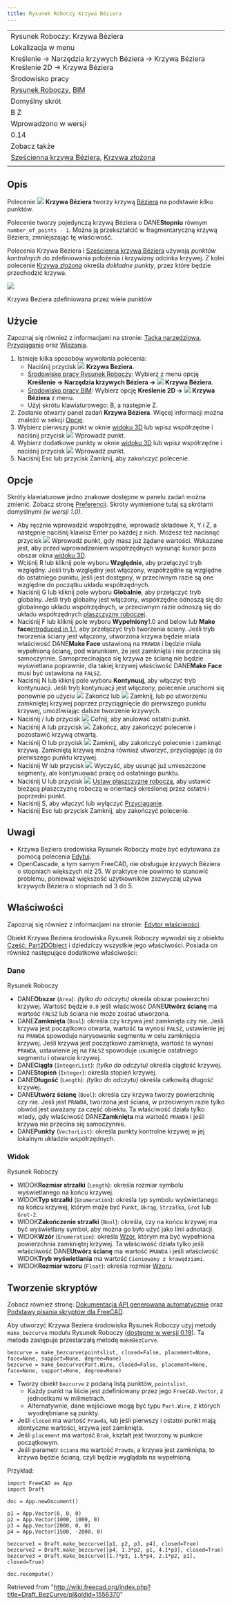 ```yaml
---
title: Rysunek Roboczy Krzywa Béziera
---
```

|  |
| --- |
| Rysunek Roboczy: Krzywa Béziera |
| Lokalizacja w menu |
| Kreślenie → Narzędzia krzywych Béziera → Krzywa Béziera Kreślenie 2D → Krzywa Béziera |
| Środowisko pracy |
| [Rysunek Roboczy](/Draft_Workbench/pl "Draft Workbench/pl"), [BIM](/BIM_Workbench/pl "BIM Workbench/pl") |
| Domyślny skrót |
| B Z |
| Wprowadzono w wersji |
| 0.14 |
| Zobacz także |
| [Sześcienna krzywa Béziera](/Draft_CubicBezCurve/pl "Draft CubicBezCurve/pl"), [Krzywa złożona](/Draft_BSpline/pl "Draft BSpline/pl") |
|  |

## Opis

Polecenie ![](/images/Draft_BezCurve.svg) **Krzywa Béziera** tworzy krzywą [Béziera](http://en.wikipedia.org/wiki/Bezier_curve) na podstawie kilku punktów.

Polecenie tworzy pojedynczą krzywą Béziera o DANE**Stopniu** równym `number_of_points - 1`. Można ją przekształcić w fragmentaryczną krzywą Béziera, zmniejszając tę właściwość.

Polecenia Krzywa Béziera i [Sześcienna krzywa Béziera](/Draft_CubicBezCurve/pl "Draft CubicBezCurve/pl") używają *punktów kontrolnych* do zdefiniowania położenia i krzywizny odcinka krzywej. Z kolei polecenie [Krzywa złożona](/Draft_BSpline/pl "Draft BSpline/pl") określa *dokładne punkty*, przez które będzie przechodzić krzywa.

![](/images/Draft_BezCurve_Example.png)

Krzywa Beziera zdefiniowana przez wiele punktów

## Użycie

Zapoznaj się również z informacjami na stronie: [Tacka narzędziowa](/Draft_Tray/pl "Draft Tray/pl"), [Przyciąganie](/Draft_Snap/pl "Draft Snap/pl") oraz [Wiązania](/Draft_Constrain/pl "Draft Constrain/pl").

1. Istnieje kilka sposobów wywołania polecenia:
   * Naciśnij przycisk ![](/images/Draft_BezCurve.svg) **Krzywa Beziera**.
   * [Środowisko pracy Rysunek Roboczy](/Draft_Workbench/pl "Draft Workbench/pl"): Wybierz z menu opcję **Kreślenie → Narzędzia krzywych Béziera → ![](/images/Draft_BezCurve.svg) Krzywa Béziera**.
   * [Środowisko pracy BIM](/BIM_Workbench/pl "BIM Workbench/pl"): Wybierz opcję **Kreślenie 2D → ![](/images/Draft_BezCurve.svg) Krzywa Béziera** z menu.
   * Użyj skrótu klawiaturowego: B, a następnie Z.
2. Zostanie otwarty panel zadań **Krzywa Béziera**. Więcej informacji można znaleźć w sekcji [Opcje](#Opcje).
3. Wybierz pierwszy punkt w oknie [widoku 3D](/3D_view/pl "3D view/pl") lub wpisz współrzędne i naciśnij przycisk ![](/images/Draft_AddPoint.svg) Wprowadź punkt.
4. Wybierz dodatkowe punkty w oknie [widoku 3D](/3D_view/pl "3D view/pl") lub wpisz współrzędne i naciśnij przycisk ![](/images/Draft_AddPoint.svg) Wprowadź punkt.
5. Naciśnij Esc lub przycisk Zamknij, aby zakończyć polecenie.

## Opcje

Skróty klawiaturowe jedno znakowe dostępne w panelu zadań można zmienić. Zobacz stronę [Preferencji](/Draft_Preferences/pl "Draft Preferences/pl"). Skróty wymienione tutaj są skrótami domyślnymi *(w wersji 1.0)*.

* Aby ręcznie wprowadzić współrzędne, wprowadź składowe X, Y i Z, a następnie naciśnij klawisz Enter po każdej z nich. Możesz też nacisnąć przycisk ![](/images/Draft_AddPoint.svg) Wprowadź punkt, gdy masz już żądane wartości. Wskazane jest, aby przed wprowadzeniem współrzędnych wysunąć kursor poza obszar okna [widoku 3D](/3D_view/pl "3D view/pl").
* Wciśnij R lub kliknij pole wyboru **Względnie**, aby przełączyć tryb względny. Jeśli tryb względny jest włączony, współrzędne są względne do ostatniego punktu, jeśli jest dostępny, w przeciwnym razie są one względne do początku układu współrzędnych.
* Naciśnij G lub kliknij pole wyboru **Globalnie**, aby przełączyć tryb globalny. Jeśli tryb globalny jest włączony, współrzędne odnoszą się do globalnego układu współrzędnych, w przeciwnym razie odnoszą się do układu współrzędnych [płaszczyzny roboczej](/Draft_SelectPlane/pl "Draft SelectPlane/pl").
* Naciśnij F lub kliknij pole wyboru **Wypełniony**1.0 and below lub **Make face**[introduced in 1.1](/Release_notes_1.1 "Release notes 1.1"), aby przełączyć tryb tworzenia ściany. Jeśli tryb tworzenia ściany jest włączony, utworzona krzywa będzie miała właściwość DANE**Make Face** ustawioną na `PRAWDA` i będzie miała wypełnioną ścianę, pod warunkiem, że jest zamknięta i nie przecina się samoczynnie. Samoprzecinająca się krzywa ze ścianą nie będzie wyświetlana poprawnie, dla takiej krzywej właściwość DANE**Make Face** musi być ustawiona na `FAŁSZ`.
* Naciśnij N lub kliknij pole wyboru **Kontynuuj**, aby włączyć tryb kontynuacji. Jeśli tryb kontynuacji jest włączony, polecenie uruchomi się ponownie po użyciu ![](/images/Draft_FinishLine.svg) Zakończ lub ![](/images/Draft_CloseLine.svg) Zamknij, lub po utworzeniu zamkniętej krzywej poprzez przyciągnięcie do pierwszego punktu krzywej, umożliwiając dalsze tworzenie krzywych.
* Naciśnij / lub przycisk ![](/images/Draft_UndoLine.svg) Cofnij, aby anulować ostatni punkt.
* Naciśnij A lub przycisk ![](/images/Draft_FinishLine.svg) Zakończ, aby zakończyć polecenie i pozostawić krzywą otwartą.
* Naciśnij O lub przycisk ![](/images/Draft_CloseLine.svg) Zamknij, aby zakończyć polecenie i zamknąć krzywą. Zamkniętą krzywą można również utworzyć, przyciągając ją do pierwszego punktu krzywej.
* Naciśnij W lub przycisk ![](/images/Draft_Wipe.svg) Wyczyść, aby usunąć już umieszczone segmenty, ale kontynuować pracę od ostatniego punktu.
* Naciśnij U lub przycisk ![](/images/Draft_SelectPlane.svg) [Ustaw płaszczyznę roboczą](/Draft_SelectPlane/pl "Draft SelectPlane/pl"), aby ustawić bieżącą płaszczyznę roboczą w orientacji określonej przez ostatni i poprzedni punkt.
* Naciśnij S, aby włączyć lub wyłączyć [Przyciąganie](/Draft_Snap "Draft Snap").
* Naciśnij Esc lub przycisk Zamknij, aby zakończyć polecenie.

## Uwagi

* Krzywa Beziera środowiska Rysunek Roboczy może być edytowana za pomocą polecenia [Edytuj](/Draft_Edit/pl "Draft Edit/pl").
* OpenCascade, a tym samym FreeCAD, nie obsługuje krzywych Béziera o stopniach większych niż 25. W praktyce nie powinno to stanowić problemu, ponieważ większość użytkowników zazwyczaj używa krzywych Béziera o stopniach od 3 do 5.

## Właściwości

Zapoznaj się również z informacjami na stronie: [Edytor właściwości](/Property_editor/pl "Property editor/pl").

Obiekt Krzywa Beziera środowiska Rysunek Roboczy wywodzi się z obiektu [Część: Part2DObject](/Part_Part2DObject/pl "Part Part2DObject/pl") i dziedziczy wszystkie jego właściwości. Posiada on również następujące dodatkowe właściwości:

### Dane

Rysunek Roboczy

* DANE**Obszar** (`Area`): *(tylko do odczytu)* określa obszar powierzchni krzywej. Wartość będzie `0.0` jeśli właściwość DANE**Utwórz ścianę** ma wartość `FAŁSZ` lub ściana nie może zostać utworzona.
* DANE**Zamknięta** (`Bool`): określa czy krzywa jest zamknięta czy nie. Jeśli krzywa jest początkowo otwarta, wartość ta wynosi `FAŁSZ`, ustawienie jej na `PRAWDA` spowoduje narysowanie segmentu w celu zamknięcia krzywej. Jeśli krzywa jest początkowo zamknięta, wartość ta wynosi `PRAWDA`, ustawienie jej na `FAŁSZ` spowoduje usunięcie ostatniego segmentu i otwarcie krzywej.
* DANE**Ciągła** (`IntegerList`): *(tylko do odczytu)* określa ciągłość krzywej.
* DANE**Stopień** (`Integer`): określa stopień krzywej.
* DANE**Długość** (`Length`): *(tylko do odczytu)* określa całkowitą długość krzywej.
* DANE**Utwórz ścianę** (`Bool`): określa czy krzywa tworzy powierzchnię czy nie. Jeśli jest `PRAWDA`, tworzona jest ściana, w przeciwnym razie tylko obwód jest uważany za część obiektu. Ta właściwość działa tylko wtedy, gdy właściwość DANE**Zamknięta** ma wartość `PRAWDA` i jeśli krzywa nie przecina się samoczynnie.
* DANE**Punkty** (`VectorList`): określa punkty kontrolne krzywej w jej lokalnym układzie współrzędnych.

### Widok

Rysunek Roboczy

* WIDOK**Rozmiar strzałki** (`Length`): określa rozmiar symbolu wyświetlanego na końcu krzywej.
* WIDOK**Typ strzałki** (`Enumeration`): określa typ symbolu wyświetlanego na końcu krzywej, którym może być `Punkt`, `Okrąg`, `Strzałka`, `Grot` lub `Grot-2`.
* WIDOK**Zakończenie strzałki** (`Bool`): określa, czy na końcu krzywej ma być wyświetlany symbol, aby można go było użyć jako linii adnotacji.
* WIDOK**Wzór** (`Enumeration`): określa [Wzór](/Draft_Pattern/pl "Draft Pattern/pl"), którym ma być wypełniona powierzchnia zamkniętej krzywej. Ta właściwość działa tylko jeśli właściiwość DANE**Utwórz ścianę** ma wartość `PRAWDA` i jeśli właściwość WIDOK**Tryb wyświetlania** ma wartość `Cieniowany z krawędziami`.
* WIDOK**Rozmiar wzoru** (`Float`): określa rozmiar [Wzoru](/Draft_Pattern/pl "Draft Pattern/pl").

## Tworzenie skryptów

Zobacz również stronę: [Dokumentacja API generowana automatycznie](https://freecad.github.io/SourceDoc/) oraz [Podstawy pisania skryptów dla FreeCAD](/FreeCAD_Scripting_Basics/pl "FreeCAD Scripting Basics/pl").

Aby utworzyć Krzywa Beziera środowiska Rysunek Roboczy użyj metody `make_bezcurve` modułu Rysunek Roboczy ([dostępne w wersji 0.19](/Release_notes_0.19/pl "Release notes 0.19/pl")). Ta metoda zastępuje przestarzałą metodę `makeBezCurve`.

```
bezcurve = make_bezcurve(pointslist, closed=False, placement=None, face=None, support=None, degree=None)
bezcurve = make_bezcurve(Part.Wire, closed=False, placement=None, face=None, support=None, degree=None)

```

* Tworzy obiekt `bezcurve` z podaną listą punktów, `pointslist`.
  + Każdy punkt na liście jest zdefiniowany przez jego `FreeCAD.Vector`, z jednostkami w milimetrach.
  + Alternatywnie, dane wejściowe mogą być typu `Part.Wire`, z których wyodrębniane są punkty.
* Jeśli `closed` ma wartość `Prawda`, lub jeśli pierwszy i ostatni punkt mają identyczne wartości, krzywa jest zamknięta.
* Jeśli `placement` ma wartość `Brak`, kształt jest tworzony w punkcie początkowym.
* Jeśli parametr `ściana` ma wartość `Prawda`, a krzywa jest zamknięta, to krzywa będzie ścianą, czyli będzie wyglądała na wypełnioną.

Przykład:

```
import FreeCAD as App
import Draft

doc = App.newDocument()

p1 = App.Vector(0, 0, 0)
p2 = App.Vector(1000, 1000, 0)
p3 = App.Vector(2000, 0, 0)
p4 = App.Vector(1500, -2000, 0)

bezcurve1 = Draft.make_bezcurve([p1, p2, p3, p4], closed=True)
bezcurve2 = Draft.make_bezcurve([p4, 1.3*p2, p1, 4.1*p3], closed=True)
bezcurve3 = Draft.make_bezcurve([1.7*p3, 1.5*p4, 2.1*p2, p1], closed=True)

doc.recompute()

```

Retrieved from "<http://wiki.freecad.org/index.php?title=Draft_BezCurve/pl&oldid=1556370>"